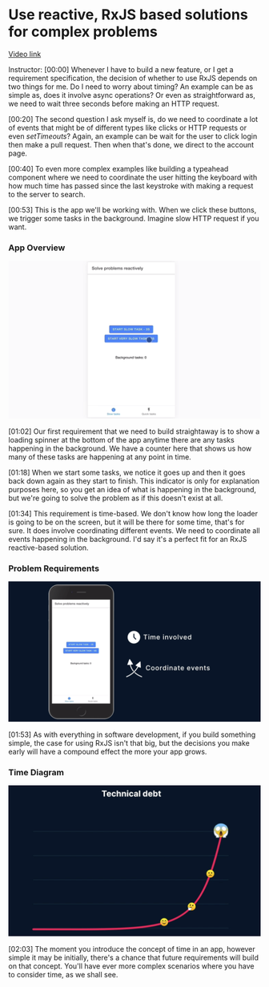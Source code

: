 # Use reactive, RxJS based solutions for complex problems

[Video link](https://www.egghead.io/lessons/egghead-use-reactive-rxjs-based-solutions-for-complex-problems)

Instructor: [00:00] Whenever I have to build a new feature, or I get a requirement specification, the decision of whether to use RxJS depends on two things for me. Do I need to worry about timing? An example can be as simple as, does it involve async operations? Or even as straightforward as, we need to wait three seconds before making an HTTP request.

[00:20] The second question I ask myself is, do we need to coordinate a lot of events that might be of different types like clicks or HTTP requests or even *setTimeouts*? Again, an example can be wait for the user to click login then make a pull request. Then when that's done, we direct to the account page.

[00:40] To even more complex examples like building a typeahead component where we need to coordinate the user hitting the keyboard with how much time has passed since the last keystroke with making a request to the server to search.

[00:53] This is the app we'll be working with. When we click these buttons, we trigger some tasks in the background. Imagine slow HTTP request if you want.

### App Overview
![App Overview](../images/egghead-use-reactive-rxjs-based-solutions-for-complex-problems-app-overview.png)

[01:02] Our first requirement that we need to build straightaway is to show a loading spinner at the bottom of the app anytime there are any tasks happening in the background. We have a counter here that shows us how many of these tasks are happening at any point in time.

[01:18] When we start some tasks, we notice it goes up and then it goes back down again as they start to finish. This indicator is only for explanation purposes here, so you get an idea of what is happening in the background, but we're going to solve the problem as if this doesn't exist at all.

[01:34] This requirement is time-based. We don't know how long the loader is going to be on the screen, but it will be there for some time, that's for sure. It does involve coordinating different events. We need to coordinate all events happening in the background. I'd say it's a perfect fit for an RxJS reactive-based solution.

### Problem Requirements
![Problem Requirements](../images/egghead-use-reactive-rxjs-based-solutions-for-complex-problems-problem-requirements.png)

[01:53] As with everything in software development, if you build something simple, the case for using RxJS isn't that big, but the decisions you make early will have a compound effect the more your app grows.

### Time Diagram
![Time Diagram](../images/egghead-use-reactive-rxjs-based-solutions-for-complex-problems-time-diagram.png)


[02:03] The moment you introduce the concept of time in an app, however simple it may be initially, there's a chance that future requirements will build on that concept. You'll have ever more complex scenarios where you have to consider time, as we shall see.